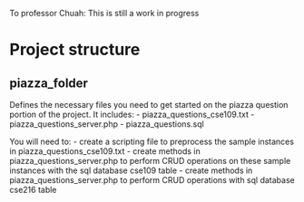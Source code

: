 To professor Chuah: This is still a work in progress

# Project structure

## piazza_folder

Defines the necessary files you need to get started on the piazza question portion of the project.
It includes: - piazza_questions_cse109.txt - piazza_questions_server.php - piazza_questions.sql

You will need to: - create a scripting file to preprocess the sample instances in piazza_questions_cse109.txt - create methods in piazza_questions_server.php to perform CRUD operations on these sample instances with the sql database cse109 table - create methods in piazza_questions_server.php to perform CRUD operations with sql database cse216 table
